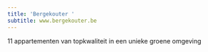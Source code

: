 ```yaml
---
title: 'Bergekouter '
subtitle: www.bergekouter.be
---
```


11 appartementen van topkwaliteit in een unieke groene omgeving 